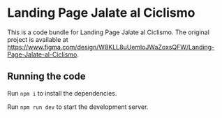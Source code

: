 
  # Landing Page Jalate al Ciclismo

  This is a code bundle for Landing Page Jalate al Ciclismo. The original project is available at https://www.figma.com/design/W8KLL8uUemloJWaZoxsQFW/Landing-Page-Jalate-al-Ciclismo.

  ## Running the code

  Run `npm i` to install the dependencies.

  Run `npm run dev` to start the development server.
  